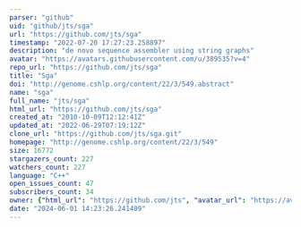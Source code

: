 ```yaml
---
parser: "github"
uid: "github/jts/sga"
url: "https://github.com/jts/sga"
timestamp: "2022-07-20 17:27:23.258897"
description: "de novo sequence assembler using string graphs"
avatar: "https://avatars.githubusercontent.com/u/389535?v=4"
repo_url: "https://github.com/jts/sga"
title: "Sga"
doi: "http://genome.cshlp.org/content/22/3/549.abstract"
name: "sga"
full_name: "jts/sga"
html_url: "https://github.com/jts/sga"
created_at: "2010-10-09T12:12:41Z"
updated_at: "2022-06-29T07:19:12Z"
clone_url: "https://github.com/jts/sga.git"
homepage: "http://genome.cshlp.org/content/22/3/549"
size: 16772
stargazers_count: 227
watchers_count: 227
language: "C++"
open_issues_count: 47
subscribers_count: 34
owner: {"html_url": "https://github.com/jts", "avatar_url": "https://avatars.githubusercontent.com/u/389535?v=4", "login": "jts", "type": "User"}
date: "2024-06-01 14:23:26.241409"
---
```

